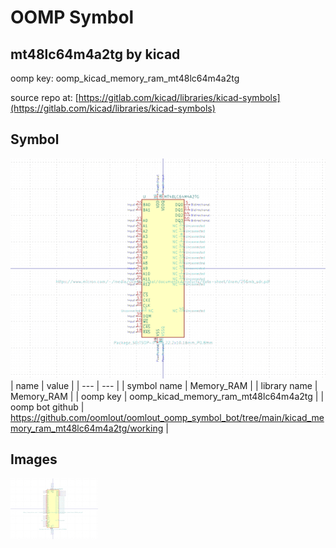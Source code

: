 # OOMP Symbol  
## mt48lc64m4a2tg  by kicad  
  
oomp key: oomp_kicad_memory_ram_mt48lc64m4a2tg  
  
source repo at: [https://gitlab.com/kicad/libraries/kicad-symbols](https://gitlab.com/kicad/libraries/kicad-symbols)  
## Symbol  
  
[![working.png](working_600.png)](working.png)  
| name | value | 
| --- | --- | 
| symbol name | Memory_RAM | 
| library name | Memory_RAM | 
| oomp key | oomp_kicad_memory_ram_mt48lc64m4a2tg | 
| oomp bot github | https://github.com/oomlout/oomlout_oomp_symbol_bot/tree/main/kicad_memory_ram_mt48lc64m4a2tg/working | 
## Images  
  
[![working.png](working_140.png)](working.png)  
